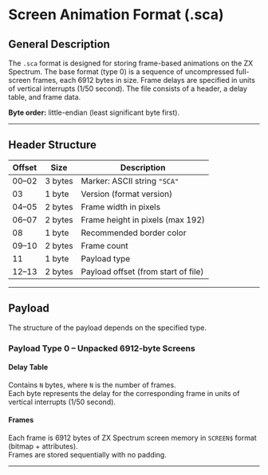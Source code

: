 # Screen Animation Format (.sca)

## General Description

The `.sca` format is designed for storing frame-based animations on the ZX Spectrum. The base format (type 0) is a sequence of uncompressed full-screen frames, each 6912 bytes in size. Frame delays are specified in units of vertical interrupts (1/50 second). The file consists of a header, a delay table, and frame data.

**Byte order:** little-endian (least significant byte first).

---

## Header Structure

| Offset   | Size    | Description |
|----------|---------|-------------|
| 00–02    | 3 bytes | Marker: ASCII string `"SCA"` |
| 03       | 1 byte  | Version (format version) |
| 04–05    | 2 bytes | Frame width in pixels |
| 06–07    | 2 bytes | Frame height in pixels (max 192) |
| 08       | 1 byte  | Recommended border color |
| 09–10    | 2 bytes | Frame count |
| 11       | 1 byte  | Payload type |
| 12–13    | 2 bytes | Payload offset (from start of file) |

---

## Payload

The structure of the payload depends on the specified type.

### Payload Type 0 – Unpacked 6912-byte Screens

#### Delay Table

Contains `N` bytes, where `N` is the number of frames.  
Each byte represents the delay for the corresponding frame in units of vertical interrupts (1/50 second).

#### Frames

Each frame is 6912 bytes of ZX Spectrum screen memory in `SCREEN$` format (bitmap + attributes).  
Frames are stored sequentially with no padding.

---
